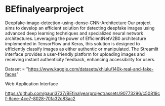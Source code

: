 # BEfinalyearproject
Deepfake-image-detection-using-dense-CNN-Architecture
Our project aims to develop an efficient solution for detecting deepfake images using advanced deep learning techniques and specialized neural network architectures. Leveraging the power of EfficientNetV2B0 architecture implemented in TensorFlow and Keras, this solution is designed to efficiently classify images as either authentic or manipulated. The Streamlit interface provides a user-friendly platform for uploading images and receiving instant authenticity feedback, enhancing accessibility for users.

Dataset = "https://www.kaggle.com/datasets/xhlulu/140k-real-and-fake-faces"

Web Application Interface

 



https://github.com/gauri3737/BEfinalyearproject/assets/90773296/c50819cf-6cee-4ce7-8028-70fa32c83ac2

